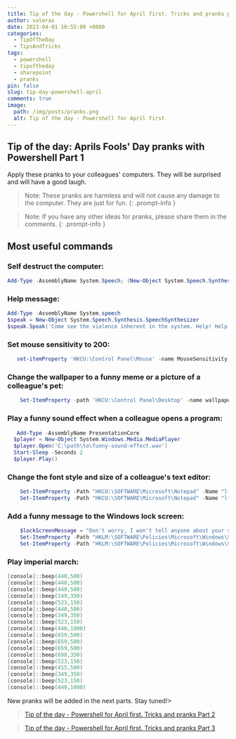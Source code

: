 ```yaml
---
title: Tip of the day - Powershell for April first. Tricks and pranks part 1
author: valeras
date: 2023-04-01 10:55:00 +0800
categories:
  - TipOfTheDay
  - TipsAndTricks
tags:
  - powershell
  - tipoftheday
  - sharepoint
  - pranks
pin: false
slug: tip-day-powershell-april
comments: true
image:
  path: /img/posts/pranks.png
  alt: Tip of the day - Powershell for April first
---
```


## Tip of the day: Aprils Fools' Day pranks with Powershell Part 1

Apply these pranks to your colleagues' computers. They will be surprised and will have a good laugh.

> Note: These pranks are harmless and will not cause any damage to the computer. They are just for fun.
{: .prompt-info }

> Note: If you have any other ideas for pranks, please share them in the comments.
{: .prompt-info }

## Most useful commands

### Self destruct the computer:

```powershell
Add-Type -AssemblyName System.Speech; (New-Object System.Speech.Synthesis.SpeechSynthesizer).Speak("A critical system error has occurred, the computer will self destruct in 20 . 19 . 18 . 17 . 16 . 15 . 10 . 9 . 8 . 7 . 6 . 5 . 4 . 3 . 2 . 1 . 0 . 0 . 0 .  This has been a test of the Windows Emergency Alert System");
```	

### Help message:

```powershell
Add-Type -AssemblyName System.speech
$speak = New-Object System.Speech.Synthesis.SpeechSynthesizer
$speak.Speak('Come see the violence inherent in the system. Help! Help! Im being repressed!')
```

### Set mouse sensitivity to 200: 

```powershell
   set-itemProperty 'HKCU:\Control Panel\Mouse' -name MouseSensitivity -value 200
```

###  Change the wallpaper to a funny meme or a picture of a colleague's pet:

```powershell
    Set-ItemProperty -path 'HKCU:\Control Panel\Desktop' -name wallpaper -value 'C:\path\to\image.jpg'
```

### Play a funny sound effect when a colleague opens a program:

```powershell
   Add-Type -AssemblyName PresentationCore
  $player = New-Object System.Windows.Media.MediaPlayer
  $player.Open('C:\path\to\funny-sound-effect.wav')
  Start-Sleep -Seconds 2
  $player.Play()

```

###  Change the font style and size of a colleague's text editor:

```powershell
    Set-ItemProperty -Path "HKCU:\SOFTWARE\Microsoft\Notepad" -Name "lfFaceName" -Value "Comic Sans MS"
    Set-ItemProperty -Path "HKCU:\SOFTWARE\Microsoft\Notepad" -Name "lfHeight" -Value "20"

```

###  Add a funny message to the Windows lock screen:

```powershell
    $lockScreenMessage = "Don't worry, I won't tell anyone about your secret love for pineapple pizza!"
    Set-ItemProperty -Path "HKLM:\SOFTWARE\Policies\Microsoft\Windows\System" -Name "legalnoticecaption" -Value "April Fools' Day"
    Set-ItemProperty -Path "HKLM:\SOFTWARE\Policies\Microsoft\Windows\System" -Name "legalnoticetext" -Value $lockScreenMessage

```

### Play imperial march:

```powerShell
[console]::beep(440,500)      
[console]::beep(440,500)
[console]::beep(440,500)       
[console]::beep(349,350)       
[console]::beep(523,150)       
[console]::beep(440,500)       
[console]::beep(349,350)       
[console]::beep(523,150)       
[console]::beep(440,1000)
[console]::beep(659,500)       
[console]::beep(659,500)       
[console]::beep(659,500)       
[console]::beep(698,350)       
[console]::beep(523,150)       
[console]::beep(415,500)       
[console]::beep(349,350)       
[console]::beep(523,150)       
[console]::beep(440,1000)
```


New pranks will be added in the next parts. Stay tuned!> 
> [Tip of the day - Powershell for April first. Tricks and pranks Part 2](https://valerasnarbutas.github.io/posts/tip-day-powershell-april-part-2/)

> [Tip of the day - Powershell for April first. Tricks and pranks Part 3](https://valerasnarbutas.github.io/posts/tip-day-powershell-april-part-3/)
